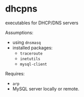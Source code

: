 # dhcpns
executables for DHCP/DNS servers

Assumptions:
* using `dnsmasq`
* installed packages: 
  * `traceroute`
  * `inetutils`
  * `mysql-client`

Requires:
* `arp`
* MySQL server locally or remote.
